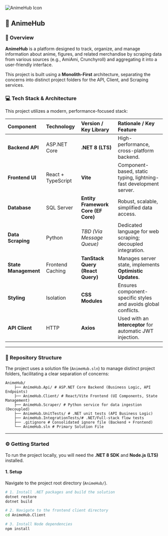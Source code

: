 ![AnimeHub Icon](AnimeHub.Client/public/AnimeHubIcon.ico)
## 🚀 AnimeHub

### 🎯 Overview

**AnimeHub** is a platform designed to track, organize, and manage information about anime, figures, and related merchandise by scraping data from various sources (e.g., AmiAmi, Crunchyroll) and aggregating it into a user-friendly interface.

This project is built using a **Monolith-First** architecture, separating the concerns into distinct project folders for the API, Client, and Scraping services.

### 💻 Tech Stack & Architecture

This project utilizes a modern, performance-focused stack:

| Component | Technology | Version / Key Library | Rationale / Key Feature |
| :--- | :--- | :--- | :--- |
| **Backend API** | ASP.NET Core | **.NET 8 (LTS)** | High-performance, cross-platform backend. |
| **Frontend UI** | React + TypeScript | **Vite** | Component-based, static typing, lightning-fast development server. |
| **Database** | SQL Server | **Entity Framework Core (EF Core)** | Robust, scalable, simplified data access. |
| **Data Scraping** | Python | *TBD (Via Message Queue)* | Dedicated language for web scraping; decoupled integration. |
| **State Management**| Frontend Caching | **TanStack Query (React Query)** | Manages server state, implements **Optimistic Updates**. |
| **Styling** | Isolation | **CSS Modules** | Ensures component-specific styles and avoids global conflicts. |
| **API Client** | HTTP | **Axios** | Used with an **Interceptor** for automatic JWT injection. |

---

### 📂 Repository Structure

The project uses a solution file (`AnimeHub.sln`) to manage distinct project folders, facilitating a clear separation of concerns:

```text
AnimeHub/ 
	├── AnimeHub.Api/ # ASP.NET Core Backend (Business Logic, API Endpoints) 
	├── AnimeHub.Client/ # React/Vite Frontend (UI Components, State Management) 
	├── AnimeHub.Scraper/ # Python service for data ingestion (Decoupled) 
	├── AnimeHub.UnitTests/ # .NET unit tests (API Business Logic) 
	├── AnimeHub.IntegrationTests/# .NET/Full-stack flow tests 
	├── .gitignore # Consolidated ignore file (Backend + Frontend) 
	└── AnimeHub.sln # Primary Solution File
```

---

### ⚙️ Getting Started

To run the project locally, you will need the **.NET 8 SDK** and **Node.js (LTS)** installed.

#### 1. Setup

Navigate to the project root directory (`AnimeHub/`).

```bash
# 1. Install .NET packages and build the solution
dotnet restore
dotnet build

# 2. Navigate to the frontend client directory
cd AnimeHub.Client

# 3. Install Node dependencies
npm install
```